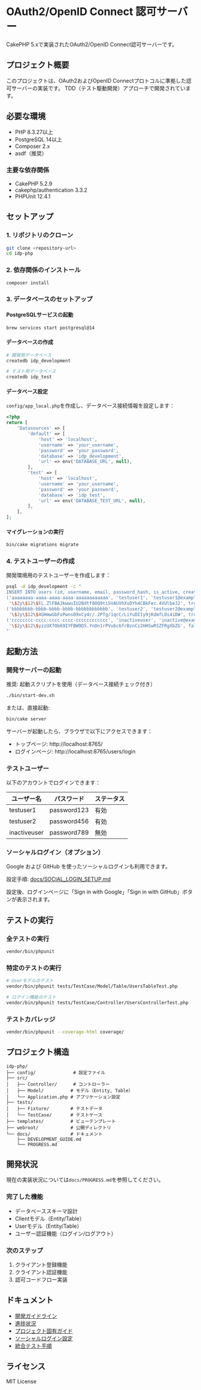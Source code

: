 # OAuth2/OpenID Connect 認可サーバー

CakePHP 5.xで実装されたOAuth2/OpenID Connect認可サーバーです。

## プロジェクト概要

このプロジェクトは、OAuth2およびOpenID Connectプロトコルに準拠した認可サーバーの実装です。
TDD（テスト駆動開発）アプローチで開発されています。

## 必要な環境

- PHP 8.3.27以上
- PostgreSQL 14以上
- Composer 2.x
- asdf（推奨）

### 主要な依存関係

- CakePHP 5.2.9
- cakephp/authentication 3.3.2
- PHPUnit 12.4.1

## セットアップ

### 1. リポジトリのクローン

```bash
git clone <repository-url>
cd idp-php
```

### 2. 依存関係のインストール

```bash
composer install
```

### 3. データベースのセットアップ

#### PostgreSQLサービスの起動

```bash
brew services start postgresql@14
```

#### データベースの作成

```bash
# 開発用データベース
createdb idp_development

# テスト用データベース
createdb idp_test
```

#### データベース設定

`config/app_local.php`を作成し、データベース接続情報を設定します：

```php
<?php
return [
    'Datasources' => [
        'default' => [
            'host' => 'localhost',
            'username' => 'your_username',
            'password' => 'your_password',
            'database' => 'idp_development',
            'url' => env('DATABASE_URL', null),
        ],
        'test' => [
            'host' => 'localhost',
            'username' => 'your_username',
            'password' => 'your_password',
            'database' => 'idp_test',
            'url' => env('DATABASE_TEST_URL', null),
        ],
    ],
];
```

#### マイグレーションの実行

```bash
bin/cake migrations migrate
```

### 4. テストユーザーの作成

開発環境用のテストユーザーを作成します：

```bash
psql -d idp_development -c "
INSERT INTO users (id, username, email, password_hash, is_active, created, modified) VALUES
('aaaaaaaa-aaaa-aaaa-aaaa-aaaaaaaaaaaa', 'testuser1', 'testuser1@example.com',
 '\$2y\$12\$FL.ZlFBAJkwwuIU2Bdtf8OQ9tiSVAUVhXsDYh4CBkFec.4VUlbeJ2', true, NOW(), NOW()),
('bbbbbbbb-bbbb-bbbb-bbbb-bbbbbbbbbbbb', 'testuser2', 'testuser2@example.com',
 '\$2y\$12\$4GHmwGbFxPwnsO9xCy4r/.2PTg/1qcC/LiYuDIIy9jKdmfL0i4iDW', true, NOW(), NOW()),
('cccccccc-cccc-cccc-cccc-cccccccccccc', 'inactiveuser', 'inactive@example.com',
 '\$2y\$12\$yzzUX7Ob69IYFBW9DS.YnOn1rPVu6c6frBznCz2HHSwRSZFRgXbZG', false, NOW(), NOW());
"
```

## 起動方法

### 開発サーバーの起動

推奨: 起動スクリプトを使用（データベース接続チェック付き）

```bash
./bin/start-dev.sh
```

または、直接起動:

```bash
bin/cake server
```

サーバーが起動したら、ブラウザで以下にアクセスできます：

- トップページ: http://localhost:8765/
- ログインページ: http://localhost:8765/users/login

### テストユーザー

以下のアカウントでログインできます：

| ユーザー名 | パスワード | ステータス |
|-----------|-----------|-----------|
| testuser1 | password123 | 有効 |
| testuser2 | password456 | 有効 |
| inactiveuser | password789 | 無効 |

### ソーシャルログイン（オプション）

Google および GitHub を使ったソーシャルログインも利用できます。

設定手順: [docs/SOCIAL_LOGIN_SETUP.md](docs/SOCIAL_LOGIN_SETUP.md)

設定後、ログインページに「Sign in with Google」「Sign in with GitHub」ボタンが表示されます。

## テストの実行

### 全テストの実行

```bash
vendor/bin/phpunit
```

### 特定のテストの実行

```bash
# Userモデルのテスト
vendor/bin/phpunit tests/TestCase/Model/Table/UsersTableTest.php

# ログイン機能のテスト
vendor/bin/phpunit tests/TestCase/Controller/UsersControllerTest.php
```

### テストカバレッジ

```bash
vendor/bin/phpunit --coverage-html coverage/
```

## プロジェクト構造

```
idp-php/
├── config/              # 設定ファイル
├── src/
│   ├── Controller/      # コントローラー
│   ├── Model/          # モデル（Entity, Table）
│   └── Application.php # アプリケーション設定
├── tests/
│   ├── Fixture/        # テストデータ
│   └── TestCase/       # テストケース
├── templates/          # ビューテンプレート
├── webroot/            # 公開ディレクトリ
└── docs/               # ドキュメント
    ├── DEVELOPMENT_GUIDE.md
    └── PROGRESS.md
```

## 開発状況

現在の実装状況については`docs/PROGRESS.md`を参照してください。

### 完了した機能

- データベーススキーマ設計
- Clientモデル（Entity/Table）
- Userモデル（Entity/Table）
- ユーザー認証機能（ログイン/ログアウト）

### 次のステップ

1. クライアント登録機能
2. クライアント認証機能
3. 認可コードフロー実装

## ドキュメント

- [開発ガイドライン](docs/DEVELOPMENT_GUIDE.md)
- [進捗状況](docs/PROGRESS.md)
- [プロジェクト固有ガイド](.claude/CLAUDE.md)
- [ソーシャルログイン設定](docs/SOCIAL_LOGIN_SETUP.md)
- [統合テスト手順](docs/INTEGRATION_TEST.md)

## ライセンス

MIT License
